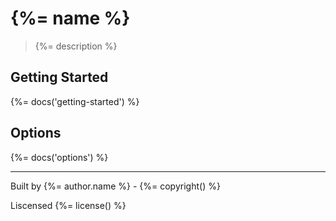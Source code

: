 # {%= name %}

> {%= description %}

## Getting Started
{%= docs('getting-started') %}

## Options
{%= docs('options') %}

***
Built by {%= author.name %} - {%= copyright() %}

Liscensed {%= license() %}
